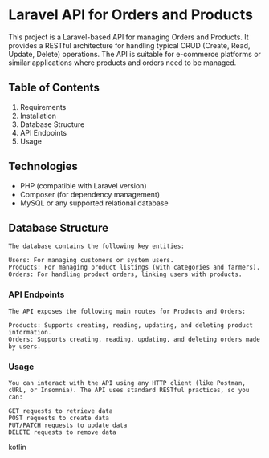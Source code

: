 # Laravel API for Orders and Products

This project is a Laravel-based API for managing Orders and Products. It provides a RESTful architecture for handling typical CRUD (Create, Read, Update, Delete) operations. The API is suitable for e-commerce platforms or similar applications where products and orders need to be managed.

## Table of Contents
1. Requirements
2. Installation
3. Database Structure
4. API Endpoints
5. Usage

## Technologies

- PHP (compatible with Laravel version)
- Composer (for dependency management)
- MySQL or any supported relational database

## Database Structure
    The database contains the following key entities:

    Users: For managing customers or system users.
    Products: For managing product listings (with categories and farmers).
    Orders: For handling product orders, linking users with products.
### API Endpoints
    The API exposes the following main routes for Products and Orders:

    Products: Supports creating, reading, updating, and deleting product information.
    Orders: Supports creating, reading, updating, and deleting orders made by users.
### Usage
    You can interact with the API using any HTTP client (like Postman, cURL, or Insomnia). The API uses standard RESTful practices, so you can:
    
    GET requests to retrieve data
    POST requests to create data
    PUT/PATCH requests to update data
    DELETE requests to remove data
kotlin


